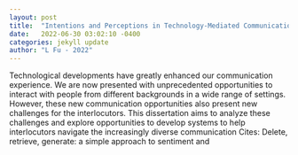 ```yaml
---
layout: post
title:  "Intentions and Perceptions in Technology-Mediated Communication"
date:   2022-06-30 03:02:10 -0400
categories: jekyll update
author: "L Fu - 2022"
---
```

Technological developments have greatly enhanced our communication experience. We are now presented with unprecedented opportunities to interact with people from different backgrounds in a wide range of settings. However, these new communication opportunities also present new challenges for the interlocutors. This dissertation aims to analyze these challenges and explore opportunities to develop systems to help interlocutors navigate the increasingly diverse communication 
Cites: Delete, retrieve, generate: a simple approach to sentiment and